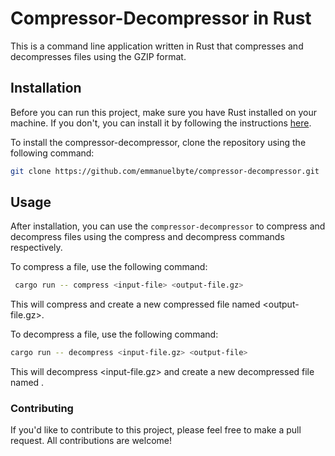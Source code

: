 # Compressor-Decompressor in Rust

This is a command line application written in Rust that compresses and decompresses files using the GZIP format.

## Installation

Before you can run this project, make sure you have Rust installed on your machine. If you don't, you can install it by following the instructions [here](https://www.rust-lang.org/tools/install).

To install the compressor-decompressor, clone the repository using the following command:

```bash
git clone https://github.com/emmanuelbyte/compressor-decompressor.git
```

## Usage

After installation, you can use the `compressor-decompressor` to compress and decompress files using the compress and decompress commands respectively.

To compress a file, use the following command:

```bash
 cargo run -- compress <input-file> <output-file.gz>
```

This will compress <input-file> and create a new compressed file named <output-file.gz>.

To decompress a file, use the following command:

```bash
cargo run -- decompress <input-file.gz> <output-file>
```

This will decompress <input-file.gz> and create a new decompressed file named <output-file>.

### Contributing

If you'd like to contribute to this project, please feel free to make a pull request. All contributions are welcome!
